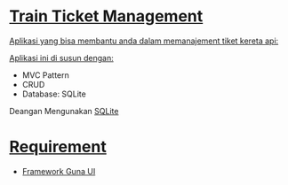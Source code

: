 <a href="https://github.com/Hazz-i/TicketTrainManagemnet"><h1>Train Ticket Management</h1></a>

<a href=""><p>Aplikasi yang bisa membantu anda dalam memanajement tiket kereta api: </p></a>
<a href=""><p>Aplikasi ini di susun dengan: </p></a>
<ul>
  <li>MVC Pattern</li>
  <li>CRUD</li>
  <li>Database: SQLite</li>
</ul>

<p>Deangan Mengunakan <a href="https://sqlitebrowser.org/">SQLite</a></p>

<a href="https://github.com/Hazz-i/TicketTrainManagemne#Requirement"><h1>Requirement</h1></a>

<ul>
  <li><a href="https://pesktop.com/en/windows/bunifu_ui_winforms_dataviz_advanced">Framework Guna UI</a></li>
</ul>


